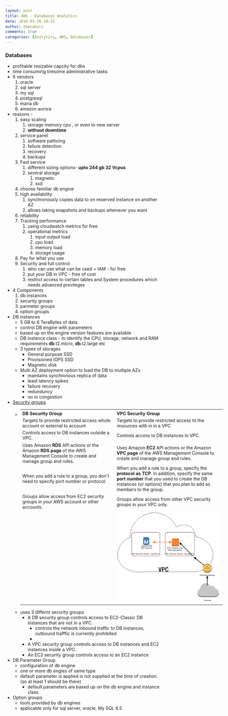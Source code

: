 ```yaml
---
layout: post
title: AWS - Databases Analytics
date: 2018-03-26 10:23
author: tmasabari
comments: true
categories: [Analytics, AWS, Databases]
---
```

<h3>Databases</h3>
<ul>
 	<li>profitable resizable capcity for dbs</li>
 	<li>time consuming tiresome administrative tasks</li>
 	<li>6 vendors
<ol>
 	<li>oracle</li>
 	<li>sql server</li>
 	<li>my sql</li>
 	<li>postgresql</li>
 	<li>maria db</li>
 	<li>amazon aurora</li>
</ol>
</li>
 	<li>reasons -
<ol>
 	<li>easy scaling
<ol>
 	<li>storage memory cpu , or even to new server</li>
 	<li><strong>without downtime</strong></li>
</ol>
</li>
 	<li>service panel
<ol>
 	<li>software pathcing</li>
 	<li>failure detection</li>
 	<li>recovery</li>
 	<li>backups</li>
</ol>
</li>
 	<li>Fast service
<ol>
 	<li>different sizing options- <strong>upto 244 gb 32 Vcpus</strong></li>
 	<li>several storage
<ol>
 	<li>magnetic</li>
 	<li>ssd</li>
</ol>
</li>
</ol>
</li>
 	<li>choose familiar db engine</li>
 	<li>high availability
<ol>
 	<li>synchronously copies data to on reserved instance on another AZ</li>
 	<li>allows taking snapshots and backups whenever you want</li>
</ol>
</li>
 	<li>reliability</li>
 	<li>Tracking performance
<ol>
 	<li>using cloudwatch metrics for free</li>
 	<li>operational metrics
<ol>
 	<li>input output load</li>
 	<li>cpu load</li>
 	<li>memory load</li>
 	<li>storage usage</li>
</ol>
</li>
</ol>
</li>
 	<li>Pay for what you use</li>
 	<li>Security and full control
<ol>
 	<li>who can use what can be used = IAM - for free</li>
 	<li>put your DB in VPC - free of cost</li>
 	<li>restrict access to certain tables and System procedures which needs advanced previleges</li>
</ol>
</li>
</ol>
</li>
 	<li>4 Components
<ol>
 	<li>db instances</li>
 	<li>security groups</li>
 	<li>parmeter groups</li>
 	<li>option groups</li>
</ol>
</li>
 	<li>DB instances
<ul>
 	<li>5 GB to 6 TeraBytes of data</li>
 	<li>control DB engine with parameters</li>
 	<li>based up on the engine version features are available</li>
 	<li>DB instance class - to identify the CPU, storage, network and RAM requirements <strong>db</strong>.t2.micro, <strong>db</strong>.t2.large etc</li>
 	<li>3 types of storages
<ul>
 	<li>General purpose SSD</li>
 	<li>Provisioned IOPS SSD</li>
 	<li>Magnetic disk</li>
</ul>
</li>
 	<li>Multi AZ deployment option to load the DB to multiple AZs
<ul>
 	<li>maintains synchronous replica of data</li>
 	<li>least latency spikes</li>
 	<li>failure recovery</li>
 	<li>redunduncy</li>
 	<li>no io congestion</li>
</ul>
</li>
</ul>
</li>
 	<li><a href="https://docs.aws.amazon.com/AmazonRDS/latest/UserGuide/Overview.RDSSecurityGroups.html">Security groups</a>
<ul>
 	<li>
<table id="w163aac21c21c13b4" style="width: 645px;">
<tbody>
<tr>
<th style="width: 288.157px;"><b>DB Security Group</b></th>
<th style="width: 332.843px;"><b>VPC Security Group</b></th>
</tr>
<tr>
<td style="width: 288.157px;">Targets to provide restricted access whole account or external to account</td>
<td style="width: 332.843px;">Targets to provide restricted access to the resources with in in a VPC</td>
</tr>
<tr>
<td style="width: 288.157px;">Controls access to DB instances outside a VPC.</td>
<td style="width: 332.843px;">Controls access to DB instances in VPC.</td>
</tr>
<tr>
<td style="width: 288.157px;">Uses Amazon <strong>RDS</strong> API actions or the Amazon<strong> RDS page</strong> of the AWS Management Console to create and manage group and rules.</td>
<td style="width: 332.843px;">Uses Amazon <strong>EC2</strong> API actions or the Amazon <strong>VPC page</strong> of the AWS Management Console to create and manage group and rules.</td>
</tr>
<tr>
<td style="width: 288.157px;">When you add a rule to a group, you don't need to specify port number or protocol.</td>
<td style="width: 332.843px;">When you add a rule to a group, specify the <strong>protocol as TCP</strong>. In addition, specify the same <strong>port number</strong> that you used to create the DB instances (or options) that you plan to add as members to the group.</td>
</tr>
<tr>
<td style="width: 288.157px;">Groups allow access from EC2 security groups in your AWS account or other accounts.</td>
<td style="width: 332.843px;">Groups allow access from other VPC security groups in your VPC only.</td>
</tr>
<tr>
<td style="width: 288.157px;">
<p id="TrLQHDB"></p>
</td>
<td style="width: 332.843px;"><img class="alignnone size-full wp-image-1236 " src="/wp-content/uploads/2018/03/img_5ab349b50f95b.png" alt="" /></td>
</tr>
</tbody>
</table>
</li>
 	<li>uses 3 differnt security groups
<ul>
 	<li class="listitem">A DB security group controls access to EC2-Classic DB instances that are not in a VPC.
<ul>
 	<li>controls the network inbound traffic to DB instances, outbound trafffic is currently prohibited</li>
 	<li></li>
</ul>
</li>
 	<li class="listitem">A VPC security group controls access to DB instances and EC2 instances inside a VPC.</li>
 	<li class="listitem">An EC2 security group controls access to an EC2 instance</li>
</ul>
</li>
</ul>
</li>
 	<li>DB Parameter Group
<ul>
 	<li>configuration of db engine</li>
 	<li>one or more db engies of same type</li>
 	<li>default parameter is applied is not supplied at the time of creation. (so at least 1 should be there)
<ul>
 	<li>default parameters are based up on the db engine and instance class</li>
</ul>
</li>
</ul>
</li>
 	<li>Option groups
<ul>
 	<li>tools provided by db engines</li>
 	<li>applicable only for sql server, oracle, My SQL 6.5</li>
</ul>
</li>
</ul>
